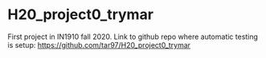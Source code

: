 # H20_project0_trymar
First project in IN1910 fall 2020. Link to github repo where automatic testing is setup: https://github.com/tar97/H20_project0_trymar
